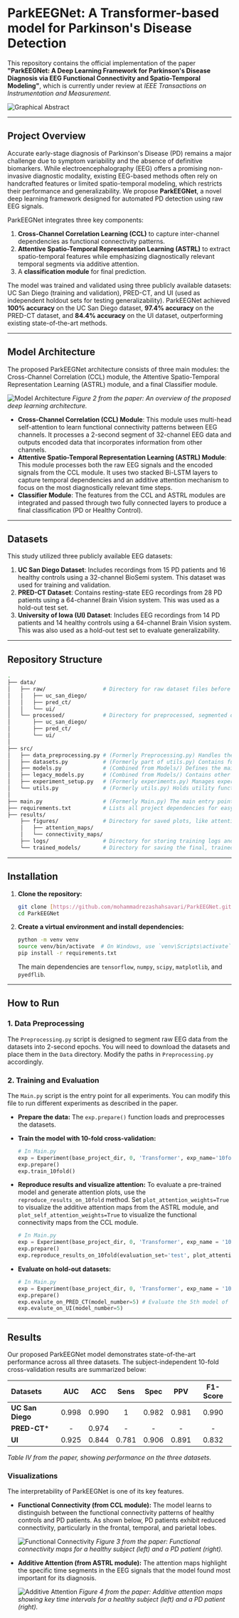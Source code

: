 # ParkEEGNet: A Transformer-based model for Parkinson's Disease Detection

This repository contains the official implementation of the paper **"ParkEEGNet: A Deep Learning Framework for Parkinson's Disease Diagnosis via EEG Functional Connectivity and Spatio-Temporal Modeling"**, which is currently under review at *IEEE Transactions on Instrumentation and Measurement*.

![Graphical Abstract](https://github.com/mohammadrezashahsavari/ParkEEGNet/blob/main/Images%20&%20Diagrams/ParkEEGNET%20-%20Graphical%20Abstract.jpg?raw=true)

---
## Project Overview

Accurate early-stage diagnosis of Parkinson's Disease (PD) remains a major challenge due to symptom variability and the absence of definitive biomarkers. While electroencephalography (EEG) offers a promising non-invasive diagnostic modality, existing EEG-based methods often rely on handcrafted features or limited spatio-temporal modeling, which restricts their performance and generalizability. We propose **ParkEEGNet**, a novel deep learning framework designed for automated PD detection using raw EEG signals.

ParkEEGNet integrates three key components:
1.  **Cross-Channel Correlation Learning (CCL)** to capture inter-channel dependencies as functional connectivity patterns.
2.  **Attentive Spatio-Temporal Representation Learning (ASTRL)** to extract spatio-temporal features while emphasizing diagnostically relevant temporal segments via additive attention.
3.  A **classification module** for final prediction.

The model was trained and validated using three publicly available datasets: UC San Diego (training and validation), PRED-CT, and UI (used as independent holdout sets for testing generalizability). ParkEEGNet achieved **100% accuracy** on the UC San Diego dataset, **97.4% accuracy** on the PRED-CT dataset, and **84.4% accuracy** on the UI dataset, outperforming existing state-of-the-art methods.

---

## Model Architecture

The proposed ParkEEGNet architecture consists of three main modules: the Cross-Channel Correlation (CCL) module, the Attentive Spatio-Temporal Representation Learning (ASTRL) module, and a final Classifier module.

![Model Architecture](https://github.com/mohammadrezashahsavari/ParkEEGNet/blob/main/Images%20%26%20Diagrams/PD%20-%20Transformer%20-%20Model%20Architecture.jpg)
*Figure 2 from the paper: An overview of the proposed deep learning architecture.*

-   **Cross-Channel Correlation (CCL) Module**: This module uses multi-head self-attention to learn functional connectivity patterns between EEG channels. It processes a 2-second segment of 32-channel EEG data and outputs encoded data that incorporates information from other channels.
-   **Attentive Spatio-Temporal Representation Learning (ASTRL) Module**: This module processes both the raw EEG signals and the encoded signals from the CCL module. It uses two stacked Bi-LSTM layers to capture temporal dependencies and an additive attention mechanism to focus on the most diagnostically relevant time steps.
-   **Classifier Module**: The features from the CCL and ASTRL modules are integrated and passed through two fully connected layers to produce a final classification (PD or Healthy Control).

---

## Datasets

This study utilized three publicly available EEG datasets:

1.  **UC San Diego Dataset**: Includes recordings from 15 PD patients and 16 healthy controls using a 32-channel BioSemi system. This dataset was used for training and validation.
2.  **PRED-CT Dataset**: Contains resting-state EEG recordings from 28 PD patients using a 64-channel Brain Vision system. This was used as a hold-out test set.
3.  **University of Iowa (UI) Dataset**: Includes EEG recordings from 14 PD patients and 14 healthy controls using a 64-channel Brain Vision system. This was also used as a hold-out test set to evaluate generalizability.

---

## Repository Structure
```bash
.
├── data/
│   ├── raw/                  # Directory for raw dataset files before any processing
│   │   ├── uc_san_diego/
│   │   ├── pred_ct/
│   │   └── ui/
│   └── processed/            # Directory for preprocessed, segmented data ready for training
│       ├── uc_san_diego/
│       ├── pred_ct/
│       └── ui/
│
├── src/
│   ├── data_preprocessing.py # (Formerly Preprocessing.py) Handles the initial processing of raw EEG data.
│   ├── datasets.py           # (Formerly part of utils.py) Contains functions for loading and splitting processed datasets.
│   ├── models.py             # (Combined from Models/) Defines the main ParkEEGNet architecture (Transformer + BiLSTM + Attention).
│   ├── legacy_models.py      # (Combined from Models/) Contains other architectures you compared against (VGG, ResNet, etc.).
│   ├── experiment_setup.py   # (Formerly experiments.py) Manages experiment configurations, training loops, and evaluation logic.
│   └── utils.py              # (Formerly utils.py) Holds utility functions like plotting, metrics calculation, etc.
│
├── main.py                   # (Formerly Main.py) The main entry point to run experiments.
├── requirements.txt          # Lists all project dependencies for easy installation.
├── results/
    ├── figures/              # Directory for saved plots, like attention maps and connectivity graphs.
    │   ├── attention_maps/
    │   └── connectivity_maps/
    ├── logs/                 # Directory for storing training logs and performance metrics.
    └── trained_models/       # Directory for saving the final, trained model weights (.h5 files).
```
---

## Installation

1.  **Clone the repository:**
    ```bash
    git clone [https://github.com/mohammadrezashahsavari/ParkEEGNet.git](https://github.com/mohammadrezashahsavari/ParkEEGNet.git)
    cd ParkEEGNet
    ```

2.  **Create a virtual environment and install dependencies:**
    ```bash
    python -m venv venv
    source venv/bin/activate  # On Windows, use `venv\Scripts\activate`
    pip install -r requirements.txt
    ```
    The main dependencies are `tensorflow`, `numpy`, `scipy`, `matplotlib`, and `pyedflib`.

---

## How to Run

### 1. Data Preprocessing

The `Preprocessing.py` script is designed to segment raw EEG data from the datasets into 2-second epochs. You will need to download the datasets and place them in the `Data` directory. Modify the paths in `Preprocessing.py` accordingly.

### 2. Training and Evaluation

The `Main.py` script is the entry point for all experiments. You can modify this file to run different experiments as described in the paper.

-   **Prepare the data:** The `exp.prepare()` function loads and preprocesses the datasets.

-   **Train the model with 10-fold cross-validation:**
    ```python
    # In Main.py
    exp = Experiment(base_project_dir, 0, 'Transformer', exp_name='10fold-32channel')
    exp.prepare()
    exp.train_10fold()
    ```

-   **Reproduce results and visualize attention:**
    To evaluate a pre-trained model and generate attention plots, use the `reproduce_results_on_10fold` method. Set `plot_attention_weights=True` to visualize the additive attention maps from the ASTRL module, and `plot_self_attention_weights=True` to visualize the functional connectivity maps from the CCL module.
    ```python
    # In Main.py
    exp = Experiment(base_project_dir, 0, 'Transformer', exp_name = '10fold-32channel')
    exp.prepare()
    exp.reproduce_results_on_10fold(evaluation_set='test', plot_attention_weights=True, plot_self_attention_weights=True)
    ```

-   **Evaluate on hold-out datasets:**
    ```python
    # In Main.py
    exp = Experiment(base_project_dir, 0, 'Transformer', exp_name = '10fold-SIT-32channel')
    exp.prepare()
    exp.evalute_on_PRED_CT(model_number=5) # Evaluate the 5th model of the fold
    exp.evalute_on_UI(model_number=5)
    ```

---

## Results

Our proposed ParkEEGNet model demonstrates state-of-the-art performance across all three datasets. The subject-independent 10-fold cross-validation results are summarized below:

| Datasets | AUC | ACC | Sens | Spec | PPV | F1-Score |
| :--- | :---: | :---: | :---: | :---: | :---: | :---: |
| **UC San Diego** | 0.998 | 0.990 | 1 | 0.982 | 0.981 | 0.990 |
| **PRED-CT*** | - | 0.974 | - | - | - | - |
| **UI** | 0.925 | 0.844 | 0.781 | 0.906 | 0.891 | 0.832 |
*Table IV from the paper, showing performance on the three datasets.*

### Visualizations

The interpretability of ParkEEGNet is one of its key features.

-   **Functional Connectivity (from CCL module):** The model learns to distinguish between the functional connectivity patterns of healthy controls and PD patients. As shown below, PD patients exhibit reduced connectivity, particularly in the frontal, temporal, and parietal lobes.

    ![Functional Connectivity](https://github.com/mohammadrezashahsavari/ParkEEGNet/blob/main/Images%20%26%20Diagrams/Healthy%20vs%20Parkinson%20Functional%20Connectivity.png)
    *Figure 3 from the paper: Functional connectivity maps for a healthy subject (left) and a PD patient (right).*

-   **Additive Attention (from ASTRL module):** The attention maps highlight the specific time segments in the EEG signals that the model found most important for its diagnosis.

    ![Additive Attention](https://github.com/mohammadrezashahsavari/ParkEEGNet/blob/main/Images%20%26%20Diagrams/Aditive%20Attention%20Maps.png)
    *Figure 4 from the paper: Additive attention maps showing key time intervals for a healthy subject (left) and a PD patient (right).*

